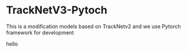 # TrackNetV3-Pytoch
This is a modification models based on TrackNetv2 and we use Pytorch framework for development

hello